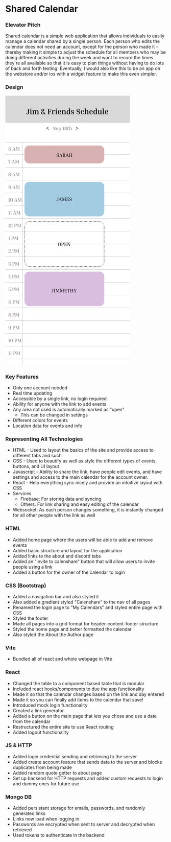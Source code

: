 # Shared Calendar

### Elevator Pitch
Shared calendar is a simple web application that allows individuals to easily manage a calendar shared by a single person.
Each person who edits the calendar does not need an account, except for the person who made it - thereby making it
simple to adjust the schedule for all members who may be doing different activities during the week and want to
record the times they're all available so that it is easy to plan things without having to do lots of back and 
forth texting. Eventually, I would also like this to be an app on the webstore and/or ios with a widget feature to
make this even simpler.

### Design
![UI_Design](public/UI.png)

### Key Features
- Only one account needed
- Real time updating
- Accessible by a single link, no login required
- Ability for anyone with the link to add events
- Any area not used is automatically marked as "open"
    - This can be changed in settings
- Different colors for events
- Location data for events and info

### Representing All Technologies
- HTML - Used to layout the basics of the site and provide access to different tabs and such
- CSS - Used to beautify as well as style the different types of events, buttons, and UI layout
- Javascript - Ability to share the link, have people edit events, and have settings and access
to the main calendar for the account owner.
- React - Help everything sync nicely and provide an intuitive layout with CSS
- Services
    - Firebase: For storing data and syncing
    - Others: For link sharing and easy editing of the calendar
- Websocket: As each person changes something, it is instantly changed for all other people with the link as well

### HTML
- Added home page where the users will be able to add and remove events
- Added basic structure and layout for the application
- Added links to the about and discord tabs
- Added an "invite to calenshare" button that will allow users to invite people using a link
- Added a button for the owner of the calendar to login

### CSS (Bootstrap)
- Added a navigation bar and also styled it
- Also added a gradiant styled "Calenshare" to the nav of all pages
- Renamed the login page to "My Calendars" and styled entire page with CSS
- Styled the footer
- Made all pages into a grid format for header-content-footer structure
- Styled the home page and better formatted the calendar
- Also styled the About the Author page

### Vite
- Bundled all of react and whole webpage in Vite

### React
- Changed the table to a component based table that is modular
- Included react hooks/components to due the app functionality
- Made it so that the calendar changes based on the link and day entered
- Made it so you can finally add items to the calendar that save!
- Introduced mock login functionality
- Created a link generator
- Added a button on the main page that lets you chose and use a date from the calendar
- Restructured the entire site to use React routing
- Added logout functionality

### JS & HTTP
- Added login credential sending and retrieving to the server
- Added create account feature that sends data to the server and blocks duplicates from being made
- Added random quote getter to about page
- Set up backend for HTTP requests and added custom requests to login and dummy ones for future use

### Mongo DB
- Added persistant storage for emails, passwords, and randomly generated links
- Links now load when logging in
- Passwords are encrypted when sent to server and decrypted when retrieved
- Used tokens to authenticate in the backend